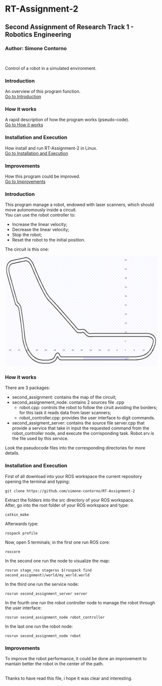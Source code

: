 # RT-Assignment-2
## Second Assignment of Research Track 1 - Robotics Engineering
### Author: Simone Contorno

<br>

Control of a robot in a simulated environment.

### Introduction
An overview of this program function.<br>
[Go to Introduction](#intro)

### How it works
A rapid description of how the program works (pseudo-code).<br>
[Go to How it works](#how)

### Installation and Execution
How install and run RT-Assignment-2 in Linux.<br>
[Go to Installation and Execution](#installation)

### Improvements
How this program could be improved.<br>
[Go to Improvements](#improve)

<a name="intro"></a>
### Introduction

This program manage a robot, endowed with laser scanners, which should move autonomously inside a circuit.<br>
You can use the robot controller to:
<ul>
    <li>Increase the linear velocity;</li>
    <li>Decrease the linear velocity;</li>
    <li>Stop the robot;</li>
    <li>Reset the robot to the initial position.</li>
</ul>

The circuit is this one:

![map](https://github.com/simone-contorno/RT-Assignment-2/blob/main/second_assignment_map.png)

<a name="how"></a>
### How it works

There are 3 packages:
<ul>
    <li>second_assignment: contains the map of the circuit;</li>
    <li>second_assignement_node: contains 2 sources file .cpp
        <ul>
            <li>robot.cpp: controls the robot to follow the ciruit avoiding the borders; for this task it reads data from laser scanners;</li>
            <li>robot_controller.cpp: provides the user interface to digit commands.</li>
        </ul>
    </li>
    <li>second_assigment_server: contains the source file server.cpp that provide a service that take in input the requested command from the robot_controller node, and execute the corrisponding task. Robot.srv is the file used by this service.</li>
</ul>

Look the pseudocode files into the corresponding directories for more details.<br>

<a name="installation"></a>
### Installation and Execution

First of all download into your ROS workspace the current repository opening the terminal and typing:

<pre><code>git clone https://github.com/simone-contorno/RT-Assignment-2</code></pre>

Extract the folders into the src directory of your 
ROS workspace.<br> 
After, go into the root folder of your ROS workspace and type: 

<pre><code>catkin_make</code></pre>

Afterwards type:

<pre><code>rospack profile</code></pre>

Now, open 5 terminals; in the first one run ROS core:

<pre><code>roscore</code></pre>

In the second one run the node to visualize the map:

<pre><code>rosrun stage_ros stageros $(rospack find second_assignment)/world/my_world.world</code></pre>

In the third one run the service node:

<pre><code>rosrun second_assignment_server server</code></pre>

In the fourth one run the robot controller node to manage the robot through the user interface:

<pre><code>rosrun second_assignment_node robot_controller</code></pre>

In the last one run the robot node:

<pre><code>rosrun second_assignment_node robot</code></pre>

<a name="improve"></a>
### Improvements

To improve the robot performance, it could be done an improvement to mantain better the robot in the center of the path.<br><br>

Thanks to have read this file, i hope it was clear and interesting.<br>

